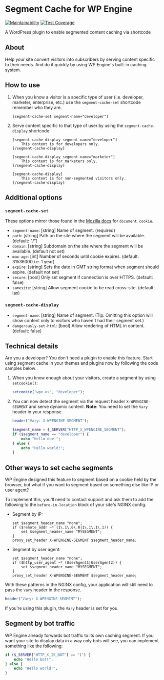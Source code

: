 # Segment Cache for WP Engine
[![Maintainability](https://api.codeclimate.com/v1/badges/5bb317ca377fec035d23/maintainability)](https://codeclimate.com/github/nateinaction/segment-cache-for-wp-engine/maintainability) [![Test Coverage](https://api.codeclimate.com/v1/badges/5bb317ca377fec035d23/test_coverage)](https://codeclimate.com/github/nateinaction/segment-cache-for-wp-engine/test_coverage)

A WordPress plugin to enable segmented content caching via shortcode

## About

Help your site convert visitors into subscribers by serving content specific to their needs. And do it quickly by using WP Engine's built-in caching system.

## How to use

1. When you know a visitor is a specific type of user (i.e. developer, marketer, enterprise, etc.) use the `segment-cache-set` shortcode remember who they are.

    ```text
    [segment-cache-set segment-name="developer"]
    ```

2. Serve content specific to that type of user by using the `segment-cache-display` shortcode.

    ```text
    [segment-cache-display segment-name="developer"]
        This content is for developers only.
    [/segment-cache-display]
    ```

    ```text
    [segment-cache-display segment-name="marketer"]
        This content is for marketers only.
    [/segment-cache-display]
    ```

    ```text
    [segment-cache-display]
        This content is for non-segmented visitors only.
    [/segment-cache-display]
    ```

## Additional options

### `segment-cache-set`

These options mirror those found in the [Mozilla docs](https://developer.mozilla.org/en-US/docs/Web/API/Document/cookie) for `document.cookie`.

- `segment-name`: [string] Name of segment. (required)
- `path`: [string] Path on the site where the segment will be available. (default: "/")
- `domain`: [string] Subdomain on the site where the segment will be available. (default not set)
- `max-age`: [int] Number of seconds until cookie expires. (default: 31536000 i.e. 1 year)
- `expire`: [string] Sets the date in GMT string format when segment should expire. (default not set)
- `secure`: [bool] Only set segment if connection is over HTTPS. (default: false)
- `samesite`: [string] Allow segment cookie to be read cross-site. (default: lax)

### `segment-cache-display`

- `segment-name`: [string] Name of segment. (Tip: Omitting this option will show content only to visitors who haven't had their segment set.)
- `dangerously-set-html`: [bool] Allow rendering of HTML in content. (default: false)

## Technical details

Are you a developer? You don't need a plugin to enable this feature. Start using segment cache in your themes and plugins now by following the code samples below:

1. When you know enough about your visitors, create a segment by using `setcookie()`:

    ```php
    setcookie("wpe-us", "developer");
    ```

2. You can now detect the segment via the request header `X-WPENGINE-SEGMENT` and serve dynamic content. **Note:** You need to set the `Vary` header in your response.

    ```php
    header("Vary: X-WPENGINE-SEGMENT");

    $segment_name = $_SERVER["HTTP_X_WPENGINE_SEGMENT"];
    if ($segment_name == "developer") {
        echo "Hello dev!";
    } else {
        echo "Hello world!";
    }
    ```

## Other ways to set cache segments

WP Engine designed this feature to segment based on a cookie held by the browser, but what if you want to segment based on something else like IP or user agent?

To implement this, you'll need to contact support and ask them to add the following to the `before-in-location` block of your site's NGINX config.

- Segment by IP:

    ```nginx
    set $segment_header_name "none";
    if ($remote_addr ~* (1\.1\.0\.0|1\.1\.1\.1)) {
        set $segment_header_name "MYSEGMENT";
    }
    proxy_set_header X-WPENGINE-SEGMENT $segment_header_name;
    ```

- Segment by user agent:

    ```nginx
    set $segment_header_name "none";
    if ($http_user_agent ~* (UserAgent1|UserAgent2)) {
        set $segment_header_name "MYSEGMENT";
    }
    proxy_set_header X-WPENGINE-SEGMENT $segment_header_name;
    ```

With these patterns in the NGINX config, your application will still need to pass the `Vary` header in the response.

```php
header("Vary: X-WPENGINE-SEGMENT");
```

If you're using this plugin, the `Vary` header is set for you.

## Segment by bot traffic

WP Engine already forwards bot traffic to its own caching segment. If you want your site to display data in a way only bots will see, you can implement something like the following:

```php
if ($_SERVER["HTTP_X_IS_BOT"] == "1") {
    echo "Hello bot!";
} else {
    echo "Hello world!";
}
```
